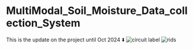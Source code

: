 # MultiModal_Soil_Moisture_Data_collection_System
This is the update on the project until Oct 2024 ⬇️
![circuit label](https://github.com/user-attachments/assets/478e62d0-dffa-49c6-ac6e-031d8ae963c3)
![rids](https://github.com/user-attachments/assets/05ae7575-4773-4977-a3ef-49a4fff2e2e7)
